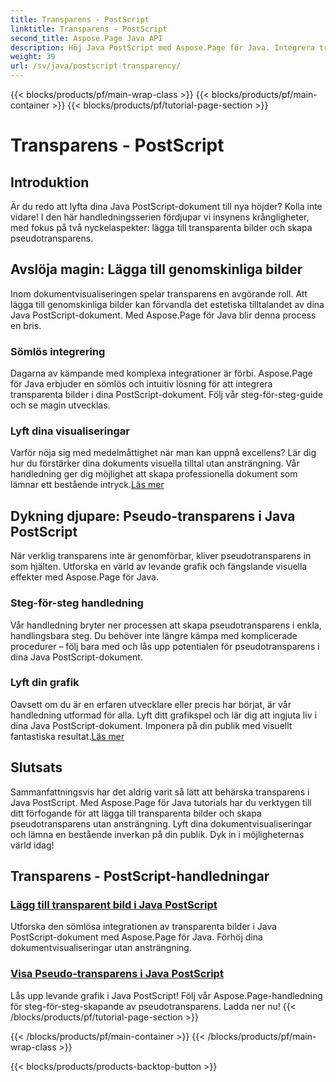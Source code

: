 ```yaml
---
title: Transparens - PostScript
linktitle: Transparens - PostScript
second_title: Aspose.Page Java API
description: Höj Java PostScript med Aspose.Page för Java. Integrera transparenta bilder sömlöst och skapa levande pseudotransparens för fängslande visualiseringar.
weight: 39
url: /sv/java/postscript-transparency/
---
```


{{< blocks/products/pf/main-wrap-class >}}
{{< blocks/products/pf/main-container >}}
{{< blocks/products/pf/tutorial-page-section >}}

# Transparens - PostScript

## Introduktion

Är du redo att lyfta dina Java PostScript-dokument till nya höjder? Kolla inte vidare! I den här handledningsserien fördjupar vi insynens krångligheter, med fokus på två nyckelaspekter: lägga till transparenta bilder och skapa pseudotransparens.

## Avslöja magin: Lägga till genomskinliga bilder
Inom dokumentvisualiseringen spelar transparens en avgörande roll. Att lägga till genomskinliga bilder kan förvandla det estetiska tilltalandet av dina Java PostScript-dokument. Med Aspose.Page för Java blir denna process en bris.

### Sömlös integrering
Dagarna av kämpande med komplexa integrationer är förbi. Aspose.Page för Java erbjuder en sömlös och intuitiv lösning för att integrera transparenta bilder i dina PostScript-dokument. Följ vår steg-för-steg-guide och se magin utvecklas. 

### Lyft dina visualiseringar
 Varför nöja sig med medelmåttighet när man kan uppnå excellens? Lär dig hur du förstärker dina dokuments visuella tilltal utan ansträngning. Vår handledning ger dig möjlighet att skapa professionella dokument som lämnar ett bestående intryck.[Läs mer](./add-transparent-image/)

## Dykning djupare: Pseudo-transparens i Java PostScript
När verklig transparens inte är genomförbar, kliver pseudotransparens in som hjälten. Utforska en värld av levande grafik och fängslande visuella effekter med Aspose.Page för Java.

### Steg-för-steg handledning
Vår handledning bryter ner processen att skapa pseudotransparens i enkla, handlingsbara steg. Du behöver inte längre kämpa med komplicerade procedurer – följ bara med och lås upp potentialen för pseudotransparens i dina Java PostScript-dokument.

### Lyft din grafik
 Oavsett om du är en erfaren utvecklare eller precis har börjat, är vår handledning utformad för alla. Lyft ditt grafikspel och lär dig att ingjuta liv i dina Java PostScript-dokument. Imponera på din publik med visuellt fantastiska resultat.[Läs mer](./show-pseudo-transparency/)

## Slutsats
Sammanfattningsvis har det aldrig varit så lätt att behärska transparens i Java PostScript. Med Aspose.Page för Java tutorials har du verktygen till ditt förfogande för att lägga till transparenta bilder och skapa pseudotransparens utan ansträngning. Lyft dina dokumentvisualiseringar och lämna en bestående inverkan på din publik. Dyk in i möjligheternas värld idag!
## Transparens - PostScript-handledningar
### [Lägg till transparent bild i Java PostScript](./add-transparent-image/)
Utforska den sömlösa integrationen av transparenta bilder i Java PostScript-dokument med Aspose.Page för Java. Förhöj dina dokumentvisualiseringar utan ansträngning.
### [Visa Pseudo-transparens i Java PostScript](./show-pseudo-transparency/)
Lås upp levande grafik i Java PostScript! Följ vår Aspose.Page-handledning för steg-för-steg-skapande av pseudotransparens. Ladda ner nu!
{{< /blocks/products/pf/tutorial-page-section >}}

{{< /blocks/products/pf/main-container >}}
{{< /blocks/products/pf/main-wrap-class >}}

{{< blocks/products/products-backtop-button >}}
